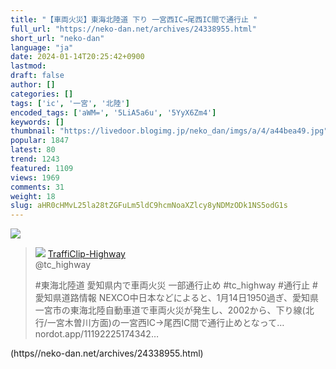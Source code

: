 ```yaml
---
title: "【車両火災】東海北陸道 下り 一宮西IC→尾西IC間で通行止 "
full_url: "https://neko-dan.net/archives/24338955.html"
short_url: "neko-dan"
language: "ja"
date: 2024-01-14T20:25:42+0900
lastmod: 
draft: false
author: []
categories: []
tags: ['ic', '一宮', '北陸']
encoded_tags: ['aWM=', '5LiA5a6u', '5YyX6Zm4']
keywords: []
thumbnail: "https://livedoor.blogimg.jp/neko_dan/imgs/a/4/a44bea49.jpg"
popular: 1847
latest: 80
trend: 1243
featured: 1109
views: 1969
comments: 31
weight: 18
slug: aHR0cHMvL25la28tZGFuLm5ldC9hcmNoaXZlcy8yNDMzODk1NS5odG1s
---
```


![](https://livedoor.blogimg.jp/neko_dan/imgs/a/4/a44bea49.jpg)

<blockquote id='twibodyetv4Vp7Rdy'> <p> <img src='https//livedoor.blogimg.jp/neko_dan/imgs/0/e/0e5e1e58.jpg'> <a href='https//twitter.com/tc_highway/status/1746490284345803216' target='_blank'>TraffiClip-Highway </a><br> @tc_highway </p> <p id='twitextetv4Vp7Rdy'> #東海北陸道 愛知県内で車両火災 一部通行止め #tc_highway #通行止 #愛知県道路情報 NEXCO中日本などによると、1月14日1950過ぎ、愛知県一宮市の東海北陸自動車道で車両火災が発生し、2002から、下り線(北行/一宮木曽川方面)の一宮西IC→尾西IC間で通行止めとなって… nordot.app/11192225174342… </p> <p> <a href='https//twitter.com/tc_highway/status/1746490284345803216' target='_blank'></a> </p> </blockquote> 

(https//neko-dan.net/archives/24338955.html)
